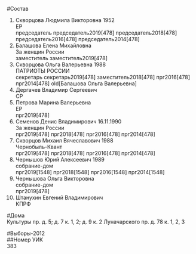 #Состав  
1. Скворцова Людмила Викторовна 1952  
    ЕР  
    председатель председатель2019[478] председатель2018[478] председатель2016[478] председатель2014[478]  
2. Балашова Елена Михайловна  
    За женщин России  
    заместитель заместитель2019[478]  
3. Скворцова Ольга Валерьевна 1988  
    ПАТРИОТЫ РОССИИ  
    секретарь секретарь2019[478] заместитель2018[478] прг2016[478] прг2014[478] old[Балашова Ольга Валерьевна]  
4. Дергачев Владимир Сергеевич  
    СР  
5. Петрова Марина Валерьевна  
    ЕР  
    прг2019[478]  
6. Семенов Денис Владимирович 16.11.1990  
    За женщин России  
    прг2019[478] прг2018[478] прг2016[478] прг2014[478]  
7. Скворцов Михаил Вячеславович 1988  
    Чернобыль-Квант  
    прг2019[478] прг2018[478] прг2016[478] прг2014[478]  
8. Чернышов Юрий Алексеевич 1989  
    собрание-дом  
    прг2019[1548] прг2018[1548] прг2016[1548] прг2014[1548]  
9. Чернышова Ольга Викторовна  
    собрание-дом  
    прг2019[478]  
10. Штанухин Евгений Владимирович  
    КПРФ  
  
#Дома  
Культуры пр. д. 5; д. 7 к. 1, 2; д. 9 к. 2 Луначарского пр. д. 78 к. 1, 2, 3  
  
#Выборы-2012  
##Номер УИК  
383  
